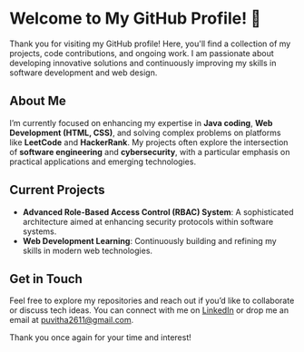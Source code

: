 # Welcome to My GitHub Profile! 👋

Thank you for visiting my GitHub profile! Here, you'll find a collection of my projects, code contributions, and ongoing work. I am passionate about developing innovative solutions and continuously improving my skills in software development and web design.

## About Me

I’m currently focused on enhancing my expertise in **Java coding**, **Web Development (HTML, CSS)**, and solving complex problems on platforms like **LeetCode** and **HackerRank**. My projects often explore the intersection of **software engineering** and **cybersecurity**, with a particular emphasis on practical applications and emerging technologies.

## Current Projects

- **Advanced Role-Based Access Control (RBAC) System**: A sophisticated architecture aimed at enhancing security protocols within software systems.
- **Web Development Learning**: Continuously building and refining my skills in modern web technologies.

## Get in Touch

Feel free to explore my repositories and reach out if you’d like to collaborate or discuss tech ideas. You can connect with me on [LinkedIn](https://www.linkedin.com/in/puvitha-sri-n-7a73ba280/) or drop me an email at puvitha2611@gmail.com.

Thank you once again for your time and interest!
